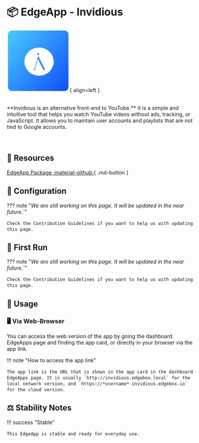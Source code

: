 # 📦 EdgeApp - Invidious

![Invidious Logo](../../assets/images/edgeapps/invidious.png){ align=left }

<br>
**Invidious is an alternative front-end to YouTube.** It is a simple and intuitive tool that helps you watch YouTube videos without ads, tracking, or JavaScript. It allows you to maintain user accounts and playlists that are not tied to Google accounts.
<br><br><br>

## 🔗 Resources

[EdgeApp Package :material-github:](https://github.com/edgebox-iot/apps/tree/main/invidious){ .md-button }

## 📝 Configuration

??? note "*We are still working on this page. It will be updated in the near future.*`"

    Check the Contribution Guidelines if you want to help us with updating this page.

## 🏃 First Run

??? note "*We are still working on this page. It will be updated in the near future.*`"

    Check the Contribution Guidelines if you want to help us with updating this page.

## 📖 Usage

### 🖥️ Via Web-Browser

You can access the web version of the app by going the dashboard EdgeApps page and finding the app card, or directly in your browser via the app link.

!!! note "How to access the app link"

    The app link is the URL that is shown in the app card in the dashboard EdgeApps page. It is usually `http://invidious.edgebox.local` for the local network version, and `https://*username*-invidious.edgebox.io` for the cloud version.

## ⚖️ Stability Notes

!!! success "Stable"

    This EdgeApp is stable and ready for everyday use.
